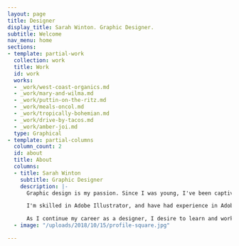 ```yaml
---
layout: page
title: Designer
display_title: Sarah Winton. Graphic Designer.
subtitle: Welcome
nav_menu: home
sections:
- template: partial-work
  collection: work
  title: Work
  id: work
  works:
  - _work/west-coast-organics.md
  - _work/mary-and-wilma.md
  - _work/puttin-on-the-ritz.md
  - _work/meals-oncol.md
  - _work/tropically-bohemian.md
  - _work/drive-by-tacos.md
  - _work/amber-joi.md
  type: Graphical
- template: partial-columns
  column_count: 2
  id: about
  title: About
  columns:
  - title: Sarah Winton
    subtitle: Graphic Designer
    description: |-
      Graphic design is my passion. Since I was young, I've been captivated by creativity and the arts. Realizing my love for design, I participated in two mentorships. Since then, I have worked as a freelance designer. I've had the opportunity to work with clients such as non-profits, brick and mortar shops, and food trucks.

      I'm skilled in Adobe Illustrator, and have had experience in Adobe Photoshop and InDesign. My love for people has lead me to collaboration with others - from gathering inspiration, to designing concepts, to creating cohesive products.

      As I continue my career as a designer, I desire to learn and work with others.
  - image: "/uploads/2018/10/15/profile-square.jpg"

---
```

